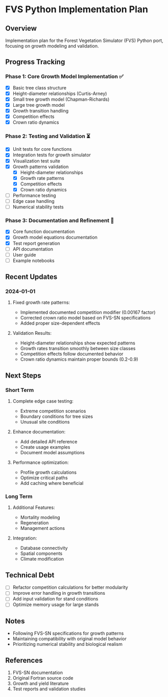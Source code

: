 # FVS Python Implementation Plan

## Overview
Implementation plan for the Forest Vegetation Simulator (FVS) Python port, focusing on growth modeling and validation.

## Progress Tracking

### Phase 1: Core Growth Model Implementation ✅
- [x] Basic tree class structure
- [x] Height-diameter relationships (Curtis-Arney)
- [x] Small tree growth model (Chapman-Richards)
- [x] Large tree growth model
- [x] Growth transition handling
- [x] Competition effects
- [x] Crown ratio dynamics

### Phase 2: Testing and Validation ⏳
- [x] Unit tests for core functions
- [x] Integration tests for growth simulator
- [x] Visualization test suite
- [x] Growth patterns validation
  - [x] Height-diameter relationships
  - [x] Growth rate patterns
  - [x] Competition effects
  - [x] Crown ratio dynamics
- [ ] Performance testing
- [ ] Edge case handling
- [ ] Numerical stability tests

### Phase 3: Documentation and Refinement 🔄
- [x] Core function documentation
- [x] Growth model equations documentation
- [x] Test report generation
- [ ] API documentation
- [ ] User guide
- [ ] Example notebooks

## Recent Updates

### 2024-01-01
1. Fixed growth rate patterns:
   - Implemented documented competition modifier (0.00167 factor)
   - Corrected crown ratio model based on FVS-SN specifications
   - Added proper size-dependent effects

2. Validation Results:
   - Height-diameter relationships show expected patterns
   - Growth rates transition smoothly between size classes
   - Competition effects follow documented behavior
   - Crown ratio dynamics maintain proper bounds (0.2-0.9)

## Next Steps

### Short Term
1. Complete edge case testing:
   - Extreme competition scenarios
   - Boundary conditions for tree sizes
   - Unusual site conditions

2. Enhance documentation:
   - Add detailed API reference
   - Create usage examples
   - Document model assumptions

3. Performance optimization:
   - Profile growth calculations
   - Optimize critical paths
   - Add caching where beneficial

### Long Term
1. Additional Features:
   - Mortality modeling
   - Regeneration
   - Management actions

2. Integration:
   - Database connectivity
   - Spatial components
   - Climate modification

## Technical Debt
- [ ] Refactor competition calculations for better modularity
- [ ] Improve error handling in growth transitions
- [ ] Add input validation for stand conditions
- [ ] Optimize memory usage for large stands

## Notes
- Following FVS-SN specifications for growth patterns
- Maintaining compatibility with original model behavior
- Prioritizing numerical stability and biological realism

## References
1. FVS-SN documentation
2. Original Fortran source code
3. Growth and yield literature
4. Test reports and validation studies 